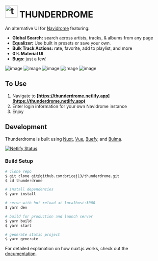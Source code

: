 # <img src="https://thunderdrome.netlify.app/logo.svg" alt="thunderdrome logo" width="40px" height="40px"> **THUNDERDROME**

An alternative UI for [Navidrome](https://www.navidrome.org/) featuring:
- **Global Search:** search across artists, tracks, & albums from any page
- **Equalizer:** Use built in presets or save your own.
- **Bulk Track Actions:** rate, favorite, add to playlist, and more
- **0% Material UI**
- **Bugs:** just a few!

![image](https://user-images.githubusercontent.com/1159009/147443550-530e4cb9-83d0-427a-b7a1-97b32049973e.png)
![image](https://user-images.githubusercontent.com/1159009/147443727-5fa5768d-f842-414d-b134-a112be66c93e.png)
![image](https://user-images.githubusercontent.com/1159009/147443645-68c7761a-78bb-4bdd-930e-34da85818215.png)
![image](https://user-images.githubusercontent.com/1159009/147443841-d18a9898-e5a6-479c-a20e-cd7032130a1f.png)
![image](https://user-images.githubusercontent.com/1159009/147444147-c191aab5-766b-4a19-8e79-23c85ff6f588.png)



## To Use
1. Navigate to **[https://thunderdrome.netlify.app](https://thunderdrome.netlify.app)**
2. Enter login information for your own Navidrome instance
3. Enjoy


## Development
Thunderdrome is built using [Nuxt](https://nuxtjs.org/), [Vue](https://vuejs.org/), [Buefy](https://buefy.org/), and [Bulma](https://bulma.io/).

[![Netlify Status](https://api.netlify.com/api/v1/badges/edecdaa8-c471-4aa0-9df6-3da9f2d373c7/deploy-status)](https://app.netlify.com/sites/thunderdrome/deploys)

### Build Setup

```bash
# clone repo
$ git clone git@github.com:bricej13/thunderdrome.git
$ cd thunderdrome

# install dependencies
$ yarn install

# serve with hot reload at localhost:3000
$ yarn dev

# build for production and launch server
$ yarn build
$ yarn start

# generate static project
$ yarn generate
```

For detailed explanation on how nuxt.js works, check out the [documentation](https://nuxtjs.org).

